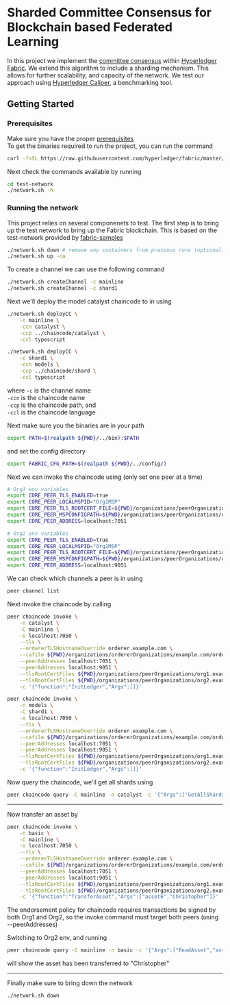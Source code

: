 # Sharded Committee Consensus for Blockchain based Federated Learning

In this project we implement the [committee consensus](https://arxiv.org/pdf/2004.00773.pdf) within [Hyperledger Fabric](https://www.hyperledger.org/use/fabric). We extend this algorithm to include a sharding mechanism. This allows for further scalability, and capacity of the network. We test our approach using [Hyperledger Caliper](https://www.hyperledger.org/use/caliper), a benchmarking tool.

## Getting Started

### Prerequisites

Make sure you have the proper [prerequisites](https://hyperledger-fabric.readthedocs.io/en/release-2.2/prereqs.html)  
To get the binaries required to run the project, you can run the command

```sh
curl -fsSL https://raw.githubusercontent.com/hyperledger/fabric/master/scripts/bootstrap.sh | bash -s
```

Next check the commands available by running

```sh
cd test-network
./network.sh -h
```

### Running the network

This project relies on several componenets to test. The first step is to bring up the test network to bring up the Fabric blockchain. This is based on the test-network provided by [fabric-samples](https://github.com/hyperledger/fabric-samples)

```sh
./network.sh down # remove any containers from previous runs (optional)
./network.sh up -ca
```

To create a channel we can use the following command

```sh
./network.sh createChannel -c mainline
./network.sh createChannel -c shard1
```

Next we'll deploy the model catalyst chaincode to in using

```sh
./network.sh deployCC \
    -c mainline \
    -ccn catalyst \
    -ccp ../chaincode/catalyst \
    -ccl typescript

./network.sh deployCC \
    -c shard1 \
    -ccn models \
    -ccp ../chaincode/shard \
    -ccl typescript
```

where `-c` is the channel name  
`-ccn` is the chaincode name  
`-ccp` is the chaincode path, and  
`-ccl` is the chaincode language

Next make sure you the binaries are in your path

```sh
export PATH=$(realpath ${PWD}/../bin):$PATH
```

and set the config directory

```sh
export FABRIC_CFG_PATH=$(realpath ${PWD}/../config/)
```

Next we can invoke the chaincode using (only set one peer at a time)

```sh
# Org1 env variables
export CORE_PEER_TLS_ENABLED=true
export CORE_PEER_LOCALMSPID="Org1MSP"
export CORE_PEER_TLS_ROOTCERT_FILE=${PWD}/organizations/peerOrganizations/org1.example.com/peers/peer0.org1.example.com/tls/ca.crt
export CORE_PEER_MSPCONFIGPATH=${PWD}/organizations/peerOrganizations/org1.example.com/users/Admin@org1.example.com/msp
export CORE_PEER_ADDRESS=localhost:7051

# Org2 env variables
export CORE_PEER_TLS_ENABLED=true
export CORE_PEER_LOCALMSPID="Org2MSP"
export CORE_PEER_TLS_ROOTCERT_FILE=${PWD}/organizations/peerOrganizations/org2.example.com/peers/peer0.org2.example.com/tls/ca.crt
export CORE_PEER_MSPCONFIGPATH=${PWD}/organizations/peerOrganizations/org2.example.com/users/Admin@org2.example.com/msp
export CORE_PEER_ADDRESS=localhost:9051
```

We can check which channels a peer is in using

```sh
peer channel list
```

Next invoke the chaincode by calling

```sh
peer chaincode invoke \
    -n catalyst \
    -C mainline \
    -o localhost:7050 \
    --tls \
    --ordererTLSHostnameOverride orderer.example.com \
    --cafile ${PWD}/organizations/ordererOrganizations/example.com/orderers/orderer.example.com/msp/tlscacerts/tlsca.example.com-cert.pem \
    --peerAddresses localhost:7051 \
    --peerAddresses localhost:9051 \
    --tlsRootCertFiles ${PWD}/organizations/peerOrganizations/org1.example.com/peers/peer0.org1.example.com/tls/ca.crt \
    --tlsRootCertFiles ${PWD}/organizations/peerOrganizations/org2.example.com/peers/peer0.org2.example.com/tls/ca.crt \
    -c '{"function":"InitLedger","Args":[]}'
```

```sh
peer chaincode invoke \
    -n models \
    -C shard1 \
    -o localhost:7050 \
    --tls \
    --ordererTLSHostnameOverride orderer.example.com \
    --cafile ${PWD}/organizations/ordererOrganizations/example.com/orderers/orderer.example.com/msp/tlscacerts/tlsca.example.com-cert.pem \
    --peerAddresses localhost:7051 \
    --peerAddresses localhost:9051 \
    --tlsRootCertFiles ${PWD}/organizations/peerOrganizations/org1.example.com/peers/peer0.org1.example.com/tls/ca.crt \
    --tlsRootCertFiles ${PWD}/organizations/peerOrganizations/org2.example.com/peers/peer0.org2.example.com/tls/ca.crt \
    -c '{"function":"InitLedger","Args":[]}'
```

Now query the chaincode, we'll get all shards using

```sh
peer chaincode query -C mainline -n catalyst -c '{"Args":["GetAllShards"]}'
```

---

Now transfer an asset by

```sh
peer chaincode invoke \
    -n basic \
    -C mainline \
    -o localhost:7050 \
    --tls \
    --ordererTLSHostnameOverride orderer.example.com \
    --cafile ${PWD}/organizations/ordererOrganizations/example.com/orderers/orderer.example.com/msp/tlscacerts/tlsca.example.com-cert.pem \
    --peerAddresses localhost:7051 \
    --peerAddresses localhost:9051 \
    --tlsRootCertFiles ${PWD}/organizations/peerOrganizations/org1.example.com/peers/peer0.org1.example.com/tls/ca.crt \
    --tlsRootCertFiles ${PWD}/organizations/peerOrganizations/org2.example.com/peers/peer0.org2.example.com/tls/ca.crt \
    -c '{"function":"TransferAsset","Args":["asset6","Christopher"]}'
```

The endorsement policy for chaincode requires transactions be signed by both Org1 and Org2, so the invoke command must target both peers (using --peerAddresses)

Switching to Org2 env, and running

```sh
peer chaincode query -C mainline -n basic -c '{"Args":["ReadAsset","asset6"]}'
```

will show the asset has been transferred to "Christopher"

---

Finally make sure to bring down the network

```sh
./network.sh down
```
